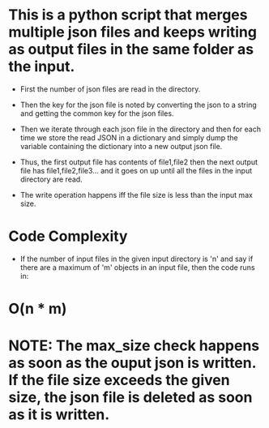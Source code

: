 # This is a python script that merges multiple json files and keeps writing as output files in the same folder as the input.

- First the number of json files are read in the directory.

- Then the key for the json file is noted by converting the json to a string and getting the common key for the json files. 
- Then we iterate through each json file in the directory and then for each time we store the read JSON in a dictionary and simply dump the variable containing the dictionary into a new output json file.

- Thus, the first output file has contents of file1,file2 then the next output file has file1,file2,file3... and it goes on up until all the files in the input directory are read.

- The write operation happens iff the file size is less than the input max size.

# Code Complexity

- If the number of input files in the given input directory  is 'n' and say if there are a maximum of 'm' objects in an input file, then the code runs in: 
# O(n * m)

# NOTE: The max_size check happens as soon as the ouput json is written. If the file size exceeds the given size, the json file is deleted as soon as it is written.

